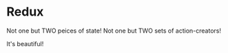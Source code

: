 # Redux 

Not one but TWO peices of state! 
Not one but TWO sets of action-creators! 

It's beautiful! 